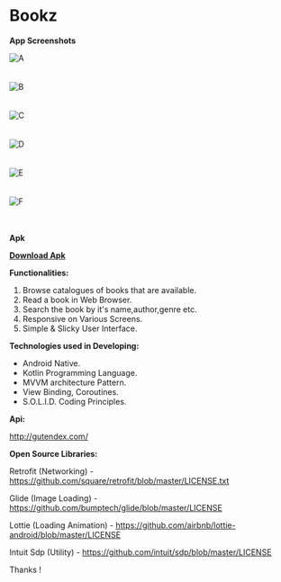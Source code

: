# Bookz

<b>App Screenshots</b>

![A](https://user-images.githubusercontent.com/77268176/143837697-6a03bf57-3f54-4902-a1a8-902140986851.jpeg) 
</br></br></br>
![B](https://user-images.githubusercontent.com/77268176/143837712-38baec43-d386-4f1d-96dc-c96614e20414.jpeg)
</br></br></br>
![C](https://user-images.githubusercontent.com/77268176/143837711-0c4a06a9-ca7b-455d-9011-85ba48816625.jpeg)
</br></br></br>
![D](https://user-images.githubusercontent.com/77268176/143837709-955ae34d-08b5-4cfc-9466-b030c8ed2c63.jpeg)
</br></br></br>
![E](https://user-images.githubusercontent.com/77268176/143837707-45999ebd-cf6b-4564-8770-f860bb2e55f3.jpeg)
</br></br></br>
![F](https://user-images.githubusercontent.com/77268176/143838018-f7e17f8f-6194-4a0e-83ff-720072276975.jpeg)
</br></br></br>





<b>Apk
   
   [Download Apk](https://github.com/xayappz/Bookz/blob/code-pushed/Bookz_App.apk)

</b>

<b>Functionalities:</b>

   1. Browse catalogues of books that are available.
   2. Read a book in Web Browser.
   3. Search the book by it's name,author,genre etc.
   4. Responsive on Various Screens.
   5. Simple & Slicky User Interface.

<b>Technologies used in Developing:</b>

   - Android Native.
   - Kotlin Programming Language.
   - MVVM architecture Pattern.
   - View Binding, Coroutines.
   - S.O.L.I.D. Coding Principles.

<b>Api:</b>

http://gutendex.com/


<b>Open Source Libraries:</b>

Retrofit (Networking) - https://github.com/square/retrofit/blob/master/LICENSE.txt

Glide (Image Loading) - https://github.com/bumptech/glide/blob/master/LICENSE

Lottie (Loading Animation) - https://github.com/airbnb/lottie-android/blob/master/LICENSE

Intuit Sdp (Utility) - https://github.com/intuit/sdp/blob/master/LICENSE

Thanks !
   
